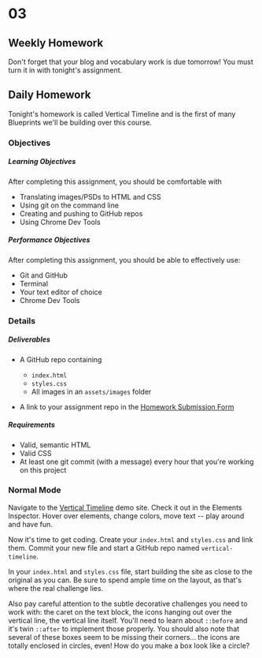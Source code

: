 # 03

## Weekly Homework
Don't forget that your blog and vocabulary work is due tomorrow! You must turn it in with tonight's assignment.

## Daily Homework
Tonight's homework is called Vertical Timeline and is the first of many Blueprints we'll be building over this course.

### Objectives

##### Learning Objectives

After completing this assignment, you should be comfortable with

* Translating images/PSDs to HTML and CSS
* Using git on the command line
* Creating and pushing to GitHub repos
* Using Chrome Dev Tools

##### Performance Objectives

After completing this assignment, you should be able to effectively use:

* Git and GitHub
* Terminal
* Your text editor of choice
* Chrome Dev Tools

### Details

##### Deliverables

* A GitHub repo containing
    * `index.html`
    * `styles.css`
    * All images in an `assets/images` folder

* A link to your assignment repo in the [Homework Submission Form](https://docs.google.com/a/theironyard.com/forms/d/1kgFQrS4ZIh-h82ruErBGX9lTF3PIomq01kTvT2DZr2A/viewform)

##### Requirements

* Valid, semantic HTML
* Valid CSS
* At least one git commit (with a message) every hour that you're working on this project

### Normal Mode

Navigate to the [Vertical Timeline](http://tympanus.net/codrops/2013/05/02/vertical-timeline/) demo site. Check it out in the Elements Inspector. Hover over elements, change colors, move text -- play around and have fun.

Now it's time to get coding. Create your `index.html` and `styles.css` and link them. Commit your new file and start a GitHub repo named `vertical-timeline`.

In your `index.html` and `styles.css` file, start building the site as close to the original as you can. Be sure to spend ample time on the layout, as that's where the real challenge lies.

Also pay careful attention to the subtle decorative challenges you need to work with: the caret on the text block, the icons hanging out over the vertical line, the vertical line itself. You'll need to learn about `::before` and it's twin `::after` to implement those properly. You should also note that several of these boxes seem to be missing their corners... the icons are totally enclosed in circles, even! How do you make a box look like a circle?
